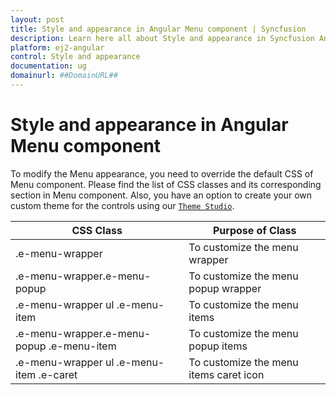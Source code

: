 ```yaml
---
layout: post
title: Style and appearance in Angular Menu component | Syncfusion
description: Learn here all about Style and appearance in Syncfusion Angular Menu component of Syncfusion Essential JS 2 and more.
platform: ej2-angular
control: Style and appearance 
documentation: ug
domainurl: ##DomainURL##
---
```


# Style and appearance in Angular Menu component

To modify the Menu appearance, you need to override the default CSS of Menu component. Please find the list of CSS classes and its corresponding section in Menu component. Also, you have an option to create your own custom theme for the controls using our [`Theme Studio`](https://ej2.syncfusion.com/themestudio/?theme=material).

CSS Class | Purpose of Class
-----|-----
|.e-menu-wrapper|To customize the menu wrapper
|.e-menu-wrapper.e-menu-popup|To customize the menu popup wrapper
|.e-menu-wrapper ul .e-menu-item|To customize the menu items
|.e-menu-wrapper.e-menu-popup .e-menu-item|To customize the menu popup items
|.e-menu-wrapper ul .e-menu-item .e-caret|To customize the menu items caret icon